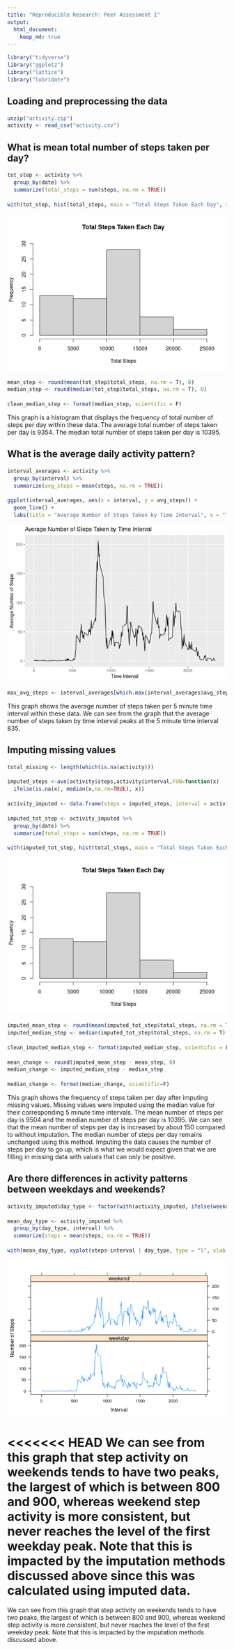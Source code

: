 ```yaml
---
title: "Reproducible Research: Peer Assessment 1"
output: 
  html_document:
    keep_md: true
---
```




```r
library("tidyverse")
library("ggplot2")
library("lattice")
library("lubridate")
```
## Loading and preprocessing the data


```r
unzip("activity.zip")
activity <- read_csv("activity.csv")
```
## What is mean total number of steps taken per day?


```r
tot_step <- activity %>%
  group_by(date) %>%
  summarize(total_steps = sum(steps, na.rm = TRUE))

with(tot_step, hist(total_steps, main = "Total Steps Taken Each Day", xlab = "Total Steps", ylim = c(0,30)))
```

![](PA1_template_files/figure-html/mean_median-1.png)<!-- -->

```r
mean_step <- round(mean(tot_step$total_steps, na.rm = T), 0)
median_step <- round(median(tot_step$total_steps, na.rm = T), 0)

clean_median_step <- format(median_step, scientific = F)
```

This graph is a histogram that displays the frequency of total number of steps per day within these data. The average total number of steps taken per day is 9354. The median total number of steps taken per day is 10395.

## What is the average daily activity pattern?


```r
interval_averages <- activity %>%
  group_by(interval) %>%
  summarize(avg_steps = mean(steps, na.rm = TRUE))

ggplot(interval_averages, aes(x = interval, y = avg_steps)) +
  geom_line() +
  labs(title = "Average Number of Steps Taken by Time Interval", x = "Time Interval", y = "Average Number of Steps")
```

![](PA1_template_files/figure-html/daily_activity-1.png)<!-- -->

```r
max_avg_steps <- interval_averages[which.max(interval_averages$avg_steps), "interval"]
```
This graph shows the average number of steps taken per 5 minute time interval within these data. We can see from the graph that the average number of steps taken by time interval peaks at the 5 minute time interval 835.

## Imputing missing values


```r
total_missing <- length(which(is.na(activity)))

imputed_steps <-ave(activity$steps,activity$interval,FUN=function(x) 
  ifelse(is.na(x), median(x,na.rm=TRUE), x))

activity_imputed <- data.frame(steps = imputed_steps, interval = activity$interval, date = activity$date)

imputed_tot_step <- activity_imputed %>%
  group_by(date) %>%
  summarize(total_steps = sum(steps, na.rm = TRUE))

with(imputed_tot_step, hist(total_steps, main = "Total Steps Taken Each Day", xlab = "Total Steps", ylim = c(0,30)))
```

![](PA1_template_files/figure-html/missing_values-1.png)<!-- -->

```r
imputed_mean_step <- round(mean(imputed_tot_step$total_steps, na.rm = T), 0)
imputed_median_step <- median(imputed_tot_step$total_steps, na.rm = T)

clean_imputed_median_step <- format(imputed_median_step, scientific = F)

mean_change <- round(imputed_mean_step - mean_step, 0)
median_change <- imputed_median_step - median_step

median_change <- format(median_change, scientific=F)
```
This graph shows the frequency of steps taken per day after imputing missing values. Missing values were imputed using the median value for their corresponding 5 minute time intervals. The mean number of steps per day is 9504 and the median number of steps per day is 10395. We can see that the mean number of steps per day is increased by about 150 compared to without imputation. The median number of steps per day remains unchanged using this method. Imputing the data causes the number of steps per day to go up, which is what we would expect given that we are filling in missing data with values that can only be positive.

## Are there differences in activity patterns between weekdays and weekends?


```r
activity_imputed$day_type <- factor(with(activity_imputed, ifelse(weekdays(date) == "Sunday" | weekdays(date) == "Saturday", "weekend", "weekday")))

mean_day_type <- activity_imputed %>%
  group_by(day_type, interval) %>%
  summarize(steps = mean(steps, na.rm = TRUE))

with(mean_day_type, xyplot(steps~interval | day_type, type = "l", xlab = "Interval", ylab = "Number of Steps", layout = c(1,2)))
```

![](PA1_template_files/figure-html/day_of_week-1.png)<!-- -->

<<<<<<< HEAD
We can see from this graph that step activity on weekends tends to have two peaks, the largest of which is between 800 and 900, whereas weekend step activity is more consistent, but never reaches the level of the first weekday peak. Note that this is impacted by the imputation methods discussed above since this was calculated using imputed data.
=======
We can see from this graph that step activity on weekends tends to have two peaks, the largest of which is between 800 and 900, whereas weekend step activity is more consistent, but never reaches the level of the first weekday peak. Note that this is impacted by the imputation methods discussed above.

